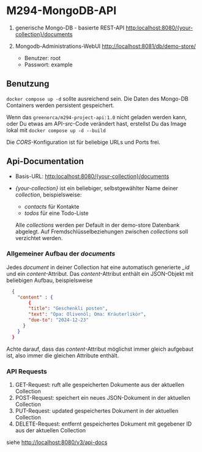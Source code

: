 # M294-MongoDB-API

1. generische Mongo-DB - basierte REST-API <http:localhost:8080/{your-collection}/documents>
2. Mongodb-Administrations-WebUI <http://localhost:8081/db/demo-store/>

    * Benutzer: root
    * Passwort: example

## Benutzung

`docker compose up -d` sollte ausreichend sein. Die Daten des Mongo-DB Containers werden persistent gespeichert.

Wenn das `greenorca/m294-project-api:1.0` nicht geladen werden kann, oder Du etwas am API-*src*-Code verändert hast, erstellst Du das Image lokal mit `docker compose up -d --build`

Die *CORS*-Konfiguration ist für beliebige URLs und Ports frei.

## Api-Documentation

* Basis-URL: <http:localhost:8080/{your-collection}/documents>
* *{your-collection}* ist ein beliebiger, selbstgewählter Name deiner *collection*, beispielsweise:

  * *contacts* für Kontakte
  * *todos* für eine Todo-Liste

  Alle *collections* werden per Default in der demo-store Datenbank abgelegt. Auf Fremdschlüsselbeziehungen zwischen *collections* soll verzichtet werden.

### Allgemeiner Aufbau der *documents*

Jedes *document* in deiner Collection hat eine automatisch generierte *_id* und ein *content*-Attribut. Das *content*-Attribut enthält ein JSON-Objekt mit beliebigen Aufbau, beispielsweise

```json
  {
    "content" : {
        {
        "title": "Geschenkli posten",
        "text": "Opa: Olivenöl; Oma: Kräuterlikör",
        "due-to": "2024-12-23"
      }
    }
  }
```

Achte darauf, dass das *content*-Attribut möglichst immer gleich aufgebaut ist, also immer die gleichen Attribute enthält.

### API Requests

1. GET-Request: ruft alle gespeicherten Dokumente aus der aktuellen Collection
2. POST-Request: speichert ein neues JSON-Dokument in der aktuellen Collection
3. PUT-Request: updated gespeichertes Dokument in der aktuellen Collection
4. DELETE-Request: entfernt gespeichertes Dokument mit gegebener ID aus der aktuellen Collection

siehe <http://localhost:8080/v3/api-docs>

